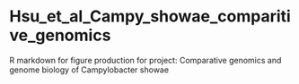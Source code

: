 # Hsu_et_al_Campy_showae_comparitive_genomics
R markdown for figure production for project: Comparative genomics and genome biology of Campylobacter showae

